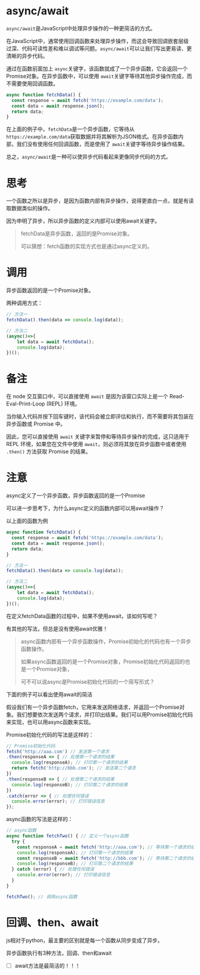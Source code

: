 # async/await

`async/await`是JavaScript中处理异步操作的一种更简洁的方式。

在JavaScript中，通常使用回调函数来处理异步操作，而这会导致回调嵌套层级过深、代码可读性差和难以调试等问题。`async/await`可以让我们写出更易读、更清晰的异步代码。

通过在函数前面加上 `async`关键字，该函数就成了一个异步函数，它会返回一个Promise对象。在异步函数中，可以使用 `await`关键字等待其他异步操作完成，而不需要使用回调函数。

```js
async function fetchData() {
  const response = await fetch('https://example.com/data');
  const data = await response.json();
  return data;
}
```

在上面的例子中，`fetchData`是一个异步函数，它等待从 `https://example.com/data`获取数据并将其解析为JSON格式。在异步函数内部，我们没有使用任何回调函数，而是使用了 `await`关键字等待异步操作结果。

总之，`async/await`是一种可以使异步代码看起来更像同步代码的方式。

# 思考

一个函数之所以是异步，是因为函数内部有异步操作，说得更直白一点，就是有读取数据类似的操作。

因为申明了异步，所以异步函数的定义内部可以使用await关键字。

> fetchData是异步函数，返回的是Promise对象。
>
> 可以猜想：fetch函数的实现方式也是通过async定义的。

# 调用

异步函数返回的是一个Promise对象。

两种调用方式：

```js
// 方法一
fetchData().then(data => console.log(data));

// 方法二
(async()=>{
    let data = await fetchData();
    console.log(data);
})();
```

# 备注

在 node 交互窗口中，可以直接使用 `await` 是因为该窗口实际上是一个 Read-Eval-Print-Loop (REPL) 环境。

当你输入代码并按下回车键时，该代码会被立即评估和执行，而不需要将其包装在异步函数或 Promise 中。

因此，您可以直接使用 `await` 关键字来暂停和等待异步操作的完成，这只适用于 REPL 环境，如果您在文件中使用 `await`，则必须将其放在异步函数中或者使用 `.then()` 方法获取 Promise 的结果。


# 注意

async定义了一个异步函数，异步函数返回的是一个Promise

可以进一步思考下，为什么async定义的函数内部可以用await操作？

以上面的函数为例

```js
async function fetchData() {
  const response = await fetch('https://example.com/data');
  const data = await response.json();
  return data;
}

// 方法一
fetchData().then(data => console.log(data));

// 方法二
(async()=>{
    let data = await fetchData();
    console.log(data);
})();
```

在定义fetchData函数的过程中，如果不使用await，该如何写呢？

有其他的写法，但总是没有使用await优雅！


> async函数内部有一个异步函数操作，Promise初始化的代码也有一个异步函数操作。
>
> 如果async函数返回的是一个Promise对象，Promise初始化代码返回的也是一个Promise对象，
>
> 可不可以说async是Promise初始化代码的一个简写形式？

下面的例子可以看出使用await的简洁

假设我们有一个异步函数fetch，它用来发送网络请求，并返回一个Promise对象。我们想要依次发送两个请求，并打印出结果。我们可以用Promise初始化代码来实现，也可以用async函数来实现。

Promise初始化代码的写法是这样的：

```javascript
// Promise初始化代码
fetch('http://aaa.com') // 发送第一个请求
.then(responseA => { // 处理第一个请求的结果
  console.log(responseA); // 打印第一个请求的结果
  return fetch('http://bbb.com'); // 发送第二个请求
})
.then(responseB => { // 处理第二个请求的结果
  console.log(responseB); // 打印第二个请求的结果
})
.catch(error => { // 处理任何错误
  console.error(error); // 打印错误信息
});
```

async函数的写法是这样的：

```javascript
// async函数
async function fetchTwo() { // 定义一个async函数
  try {
    const responseA = await fetch('http://aaa.com'); // 等待第一个请求的结果
    console.log(responseA); // 打印第一个请求的结果
    const responseB = await fetch('http://bbb.com'); // 等待第二个请求的结果
    console.log(responseB); // 打印第二个请求的结果
  } catch (error) { // 处理任何错误
    console.error(error); // 打印错误信息
  }
}

fetchTwo(); // 调用async函数
```


# 回调、then、await

js相对于python，最主要的区别就是每一个函数从同步变成了异步。

异步函数执行有3种方法，回调、then和await

* [ ] await方法是最简洁的！！！
